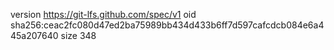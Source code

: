 version https://git-lfs.github.com/spec/v1
oid sha256:ceac2fc080d47ed2ba75989bb434d433b6ff7d597cafcdcb084e6a445a207640
size 348
